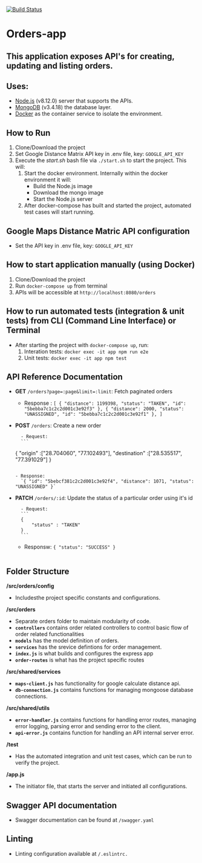 [![Build Status](https://travis-ci.org/arunredhu/orders-app.svg?branch=master)](https://travis-ci.org/arunredhu/orders-app)

# Orders-app

## This application exposes API's for creating, updating and listing orders.

## Uses:

- [Node.js](https://nodejs.org/en/) (v8.12.0) server that supports the APIs.
- [MongoDB](https://www.mongodb.com/) (v3.4.18) the database layer.
- [Docker](https://www.docker.com/) as the container service to isolate the environment.

## How to Run

1. Clone/Download the project
2. Set Google Distance Matrix API key in .env file, key: `GOOGLE_API_KEY`
3. Execute the _start.sh_ bash file via `./start.sh` to start the project. This will:
   1. Start the docker environment. Internally within the docker environment it will:
      - Build the Node.js image
      - Download the mongo image
      - Start the Node.js server
   2. After docker-compose has built and started the project, automated test cases will start running.

## Google Maps Distance Matric API configuration

- Set the API key in .env file, key: `GOOGLE_API_KEY`

## How to start application manually (using Docker)

1. Clone/Download the project
1. Run `docker-compose up` from terminal
1. APIs will be accessible at `http://localhost:8080/orders`

## How to run automated tests (integration & unit tests) from CLI (Command Line Interface) or Terminal

- After starting the project with `docker-compose up`, run:
  1. Interation tests: `docker exec -it app npm run e2e`
  2. Unit tests: `docker exec -it app npm test`

## API Reference Documentation

- **GET** `/orders?page=:page&limit=:limit`: Fetch paginated orders

  - Response :
    `[ { "distance": 1199398, "status": "TAKEN", "id": "5bebba7c1c2c2d001c3e92f3" }, { "distance": 2000, "status": "UNASSIGNED", "id": "5bebba7c1c2c2d001c3e92f1" }, ]`

- **POST** `/orders`: Create a new order

      	- Request:
      	```

  {
  "origin" :["28.704060", "77.102493"],
  "destination" :["28.535517", "77.391029"]
  }

  ```

  - Response:
    `{ "id": "5bebcf381c2c2d001c3e92f4", "distance": 1071, "status": "UNASSIGNED" }`

  ```

- **PATCH** `/orders/:id`: Update the status of a particular order using it's id

      	- Request:
      	```
        {
            "status" : "TAKEN"
        }
        ```

  - Responsw:
    `{ "status": "SUCCESS" }`

  ```

  ```

## Folder Structure

**/src/orders/config**

- Includesthe project specific constants and configurations.

**/src/orders**

- Separate orders folder to maintain modularity of code.
- **`controllers`** contains order related controllers to control basic flow of order related functionalities
- **`models`** has the model definition of orders.
- **`services`** has the srevice defintions for order management.
- **`index.js`** is what builds and configures the express app
- **`order-routes`** is what has the project specific routes

**/src/shared/services**

- **`maps-client.js`** has functionality for google calculate distance api.
- **`db-connection.js`** contains functions for managing mongoose database connections.

**/src/shared/utils**

- **`error-handler.js`** contains functions for handling error routes, managing error logging, parsing error and sending error to the client.
- **`api-error.js`** contains function for handling an API internal server error.

**/test**

- Has the automated integration and unit test cases, which can be run to verify the project.

**/app.js**

- The initiator file, that starts the server and initiated all configurations.

## Swagger API documentation

- Swagger documentation can be found at `/swagger.yaml`

## Linting

- Linting configuration available at `/.eslintrc.`
